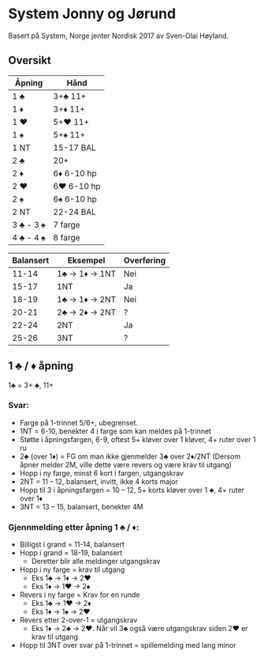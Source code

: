 # System Jonny og Jørund

Basert på System, Norge jenter Nordisk 2017 av Sven-Olai Høyland.

## Oversikt

| Åpning    | Hånd       |
| --------- | ---------- |
| 1 ♣       | 3+♣ 11+    |
| 1 ♦       | 3+♦ 11+    |
| 1 ♥       | 5+♥ 11+    |
| 1 ♠       | 5+♠ 11+    |
| 1 NT      | 15-17 BAL  |
| 2 ♣       | 20+        |
| 2 ♦       | 6♦ 6-10 hp |
| 2 ♥       | 6♥ 6-10 hp |
| 2 ♠       | 6♠ 6-10 hp |
| 2 NT      | 22-24 BAL  |
| 3 ♣ - 3 ♠ | 7 farge    |
| 4 ♣ - 4 ♠ | 8 farge    |


| Balansert | Eksempel        | Overføring |
| --------- | --------------- | ---------- |
| 11-14     | 1♣ -> 1♦ -> 1NT | Nei        |
| 15-17     | 1NT             | Ja         |
| 18-19     | 1♣ -> 1♦ -> 2NT | Nei        |
| 20-21     | 2♣ -> 2♦ -> 2NT | ?          |
| 22-24     | 2NT             | Ja         |
| 25-26     | 3NT             | ?          |


## 1 ♣ / ♦ åpning
1♣ = 3+ ♣, 11+

### Svar:
* Farge på 1-trinnet 5/6+, ubegrenset.
* 1NT = 6-10, benekter 4 i farge som kan meldes på 1-trinnet
* Støtte i åpningsfargen, 6-9, oftest 5+ kløver over 1 kløver, 4+ ruter over 1 ru
* 2♣ (over 1♦) = FG om man ikke gjenmelder 3♣ over 2♦/2NT
(Dersom åpner melder 2M, ville dette være revers og være krav til utgang)
* Hopp i ny farge, minst 6 kort i fargen, utgangskrav
* 2NT = 11 – 12, balansert, invitt, ikke 4 korts major
* Hopp til 3 i åpningsfargen = 10 – 12, 5+ korts kløver over 1 ♣, 4+ ruter over 1♦
* 3NT = 13 – 15, balansert, benekter 4M


### Gjennmelding etter åpning 1 ♣ / ♦:
* Billigst i grand = 11-14, balansert
* Hopp i grand = 18-19, balansert
  * Deretter blir alle meldinger utgangskrav
* Hopp i ny farge = krav til utgang
  * Eks 1♣ -> 1♦ -> 2♥
  * Eks 1♦ -> 1♥ -> 2♠
* Revers i ny farge = Krav for en runde
  * Eks 1♣ -> 1♥ -> 2♦
  * Eks 1♦ -> 1♠ -> 2♥
* Revers etter 2-over-1 = utgangskrav
  * Eks 1♦ -> 2♣ -> 2♥. Når vil 3♣ også være utgangskrav siden 2♥ er krav til utgang
* Hopp til 3NT over svar på 1-trinnet = spillemelding med lang minor
